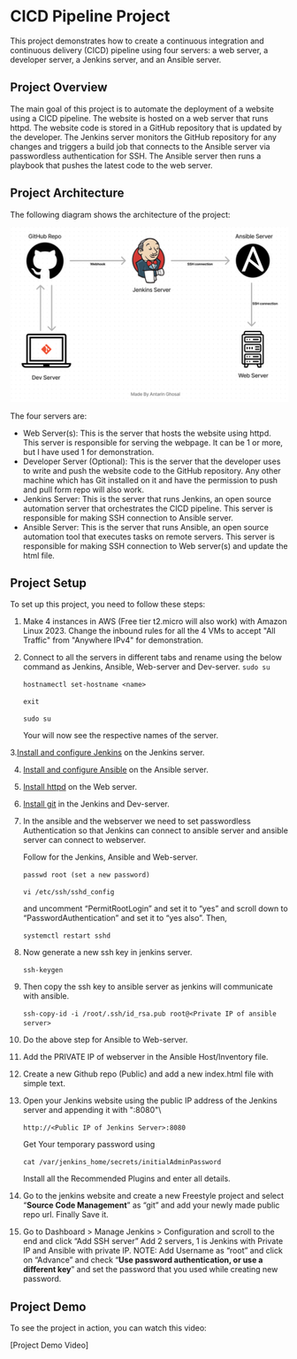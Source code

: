 # CICD Pipeline Project

This project demonstrates how to create a continuous integration and continuous delivery (CICD) pipeline using four servers: a web server, a developer server, a Jenkins server, and an Ansible server.

## Project Overview

The main goal of this project is to automate the deployment of a website using a CICD pipeline. The website is hosted on a web server that runs httpd. The website code is stored in a GitHub repository that is updated by the developer. The Jenkins server monitors the GitHub repository for any changes and triggers a build job that connects to the Ansible server via passwordless authentication for SSH. The Ansible server then runs a playbook that pushes the latest code to the web server.

## Project Architecture

The following diagram shows the architecture of the project:

![Project Architecture](https://github.com/Antovex/CICD-pipeline-project/blob/main/Architecture-image/CICD-Architecture.png?raw=true)

The four servers are:

- Web Server(s): This is the server that hosts the website using httpd. This server is responsible for serving the webpage. It can be 1 or more, but I have used 1 for demonstration.
- Developer Server (Optional): This is the server that the developer uses to write and push the website code to the GitHub repository. Any other machine which has Git installed on it and have the permission to push and pull form repo will also work.
- Jenkins Server: This is the server that runs Jenkins, an open source automation server that orchestrates the CICD pipeline. This server is responsible for making SSH connection to Ansible server.
- Ansible Server: This is the server that runs Ansible, an open source automation tool that executes tasks on remote servers. This server is responsible for making SSH connection to Web server(s) and update the html file.

## Project Setup

To set up this project, you need to follow these steps:

1. Make 4 instances in AWS (Free tier t2.micro will also work) with Amazon Linux 2023. Change the inbound rules for all the 4 VMs to accept "All Traffic" from "Anywhere IPv4" for demonstration.
   
2. Connect to all the servers in different tabs and rename using the below command as Jenkins, Ansible, Web-server and Dev-server.
   ```sudo su ```

   ```hostnamectl set-hostname <name>```

   ```exit```

   ```sudo su```

   Your will now see the respective names of the server.
   
3.[Install and configure Jenkins](https://www.jenkins.io/doc/book/installing/) on the Jenkins server.

4. [Install and configure Ansible](https://docs.ansible.com/ansible/latest/installation_guide/intro_installation.html) on the Ansible server.

5. [Install httpd](https://docs.oracle.com/en/operating-systems/oracle-linux/6/admin/install-apache.html) on the Web server.

6. [Install git](https://git-scm.com/book/en/v2/Getting-Started-Installing-Git) in the Jenkins and Dev-server.

7. In the ansible and the webserver we need to set passwordless Authentication so that Jenkins can connect to ansible server and ansible server can connect to webserver.
   
   Follow for the Jenkins, Ansible and Web-server.
   
   ```passwd root (set a new password)```
   
   ```vi /etc/ssh/sshd_config```
   
   and uncomment “PermitRootLogin” and set it to “yes” and scroll down to “PasswordAuthentication” and set it to “yes also”.
   Then,
   
   ```systemctl restart sshd```
   
8. Now generate a new ssh key in jenkins server.

   ```ssh-keygen```

9. Then copy the ssh key to ansible server as jenkins will communicate with ansible.

    ```ssh-copy-id -i /root/.ssh/id_rsa.pub root@<Private IP of ansible server>```

10. Do the above step for Ansible to Web-server.

11. Add the PRIVATE IP of webserver in the Ansible Host/Inventory file.

12. Create a new Github repo (Public) and add a new index.html file with simple text.

13. Open your Jenkins website using the public IP address of the Jenkins server and appending it with ":8080"\
    
    ```http://<Public IP of Jenkins Server>:8080```

    Get Your temporary password using

    ```cat /var/jenkins_home/secrets/initialAdminPassword```
    
    Install all the Recommended Plugins and enter all details.
    
15. Go to the jenkins website and create a new Freestyle project and select “**Source Code Management**” as “git” and add your newly made public repo url. Finally Save it.

16. Go to Dashboard > Manage Jenkins > Configuration
    and scroll to the end and click “Add SSH server”
    Add 2 servers, 1 is Jenkins with Private IP and Ansible with private IP.
    NOTE: Add Username as “root” and click on “Advance” and check “**Use password authentication, or use a different key**” and set the password that you used while creating new password.


## Project Demo

To see the project in action, you can watch this video:

[Project Demo Video]
